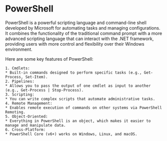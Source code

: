 # PowerShell

PowerShell is a powerful scripting language and command-line shell developed by Microsoft for automating tasks and managing configurations. It combines the functionality of the traditional command prompt with a more advanced scripting language that can interact with the .NET framework, providing users with more control and flexibility over their Windows environment.

Here are some key features of PowerShell:

    1. Cmdlets: 
	* Built-in commands designed to perform specific tasks (e.g., Get-Process, Set-Item).
    2. Pipelines: 
	* Allows you to pass the output of one cmdlet as input to another (e.g., Get-Process | Stop-Process).
    3. Scripting: 
	* You can write complex scripts that automate administrative tasks.
    4. Remote Management:
	* Enables remote execution of commands on other systems via PowerShell Remoting.
    5. Object-Oriented: 
	* Everything in PowerShell is an object, which makes it easier to manage and manipulate data.
    6. Cross-Platform: 
	* PowerShell Core (v6+) works on Windows, Linux, and macOS.

